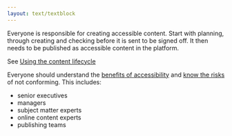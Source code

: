 ```yaml
---
layout: text/textblock
---
```


Everyone is responsible for creating accessible content. Start with planning, through creating and checking before it is sent to be signed off. It then needs to be published as accessible content in the platform.

See [Using the content lifecycle](/governing-content/content-lifecycle/)

Everyone should understand the [benefits of accessibility](https://www.w3.org/WAI/perspectives/) and [know the risks](/content-strategy/accessible-content/consequences-risk/) of not conforming. This includes:

- senior executives
- managers
- subject matter experts
- online content experts
- publishing teams
